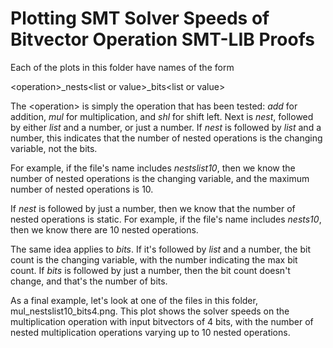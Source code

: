 # Plotting SMT Solver Speeds of Bitvector Operation SMT-LIB Proofs

Each of the plots in this folder have names of the form

\<operation\>\_nests\<list or value\>\_bits\<list or value\>

The \<operation\> is simply the operation that has been tested: *add* for
addition, *mul* for multiplication, and *shl* for shift left. Next is *nest*,
followed by either *list* and a number, or just a number. If *nest* is followed
by *list* and a number, this indicates that the number of nested operations is
the changing variable, not the bits.

For example, if the file's name includes *nestslist10*, then we know the
number of nested operations is the changing variable, and the maximum number
of nested operations is 10.

If *nest* is followed by just a number, then we know that the number of nested
operations is static. For example, if the file's name includes *nests10*, then
we know there are 10 nested operations.

The same idea applies to *bits*. If it's followed by *list* and a number, the
bit count is the changing variable, with the number indicating the max bit
count. If *bits* is followed by just a number, then the bit count doesn't
change, and that's the number of bits.

As a final example, let's look at one of the files in this folder,
mul\_nestslist10\_bits4.png. This plot shows the solver speeds on the
multiplication operation with input bitvectors of 4 bits, with the number
of nested multiplication operations varying up to 10 nested operations.

